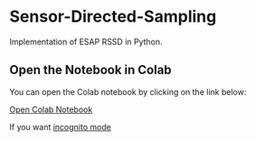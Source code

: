 # Sensor-Directed-Sampling
Implementation of ESAP RSSD in Python.

## Open the Notebook in Colab

You can open the Colab notebook by clicking on the link below:

[Open Colab Notebook](https://colab.research.google.com/drive/14BEou9WtsDhzTWxlYGJiyoPGNqxol2Tu)


If you want [incognito mode](https://colab.research.google.com/drive/14BEou9WtsDhzTWxlYGJiyoPGNqxol2Tu#forceEdit=true&sandboxMode=true)

